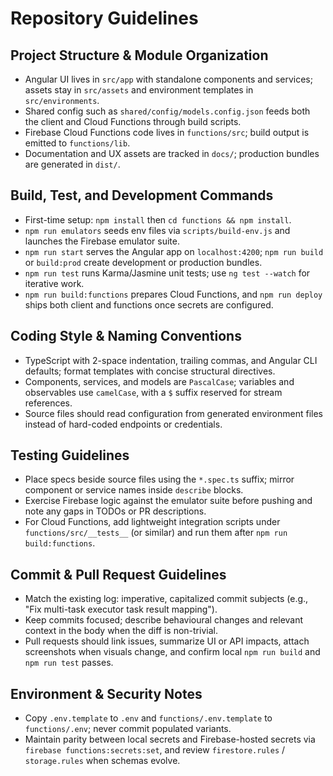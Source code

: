 # Repository Guidelines

## Project Structure & Module Organization
- Angular UI lives in `src/app` with standalone components and services; assets stay in `src/assets` and environment templates in `src/environments`.
- Shared config such as `shared/config/models.config.json` feeds both the client and Cloud Functions through build scripts.
- Firebase Cloud Functions code lives in `functions/src`; build output is emitted to `functions/lib`.
- Documentation and UX assets are tracked in `docs/`; production bundles are generated in `dist/`.

## Build, Test, and Development Commands
- First-time setup: `npm install` then `cd functions && npm install`.
- `npm run emulators` seeds env files via `scripts/build-env.js` and launches the Firebase emulator suite.
- `npm run start` serves the Angular app on `localhost:4200`; `npm run build` or `build:prod` create development or production bundles.
- `npm run test` runs Karma/Jasmine unit tests; use `ng test --watch` for iterative work.
- `npm run build:functions` prepares Cloud Functions, and `npm run deploy` ships both client and functions once secrets are configured.

## Coding Style & Naming Conventions
- TypeScript with 2-space indentation, trailing commas, and Angular CLI defaults; format templates with concise structural directives.
- Components, services, and models are `PascalCase`; variables and observables use `camelCase`, with a `$` suffix reserved for stream references.
- Source files should read configuration from generated environment files instead of hard-coded endpoints or credentials.

## Testing Guidelines
- Place specs beside source files using the `*.spec.ts` suffix; mirror component or service names inside `describe` blocks.
- Exercise Firebase logic against the emulator suite before pushing and note any gaps in TODOs or PR descriptions.
- For Cloud Functions, add lightweight integration scripts under `functions/src/__tests__` (or similar) and run them after `npm run build:functions`.

## Commit & Pull Request Guidelines
- Match the existing log: imperative, capitalized commit subjects (e.g., "Fix multi-task executor task result mapping").
- Keep commits focused; describe behavioural changes and relevant context in the body when the diff is non-trivial.
- Pull requests should link issues, summarize UI or API impacts, attach screenshots when visuals change, and confirm local `npm run build` and `npm run test` passes.

## Environment & Security Notes
- Copy `.env.template` to `.env` and `functions/.env.template` to `functions/.env`; never commit populated variants.
- Maintain parity between local secrets and Firebase-hosted secrets via `firebase functions:secrets:set`, and review `firestore.rules` / `storage.rules` when schemas evolve.
